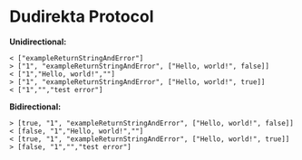 # Dudirekta Protocol

**Unidirectional:**

```plaintext
< ["exampleReturnStringAndError"]
> ["1", "exampleReturnStringAndError", ["Hello, world!", false]]
< ["1","Hello, world!",""]
> ["1", "exampleReturnStringAndError", ["Hello, world!", true]]
< ["1","","test error"]
```

**Bidirectional:**

```plaintext
> [true, "1", "exampleReturnStringAndError", ["Hello, world!", false]]
< [false, "1","Hello, world!",""]
< [true, "1", "exampleReturnStringAndError", ["Hello, world!", true]]
> [false, "1","","test error"]
```
